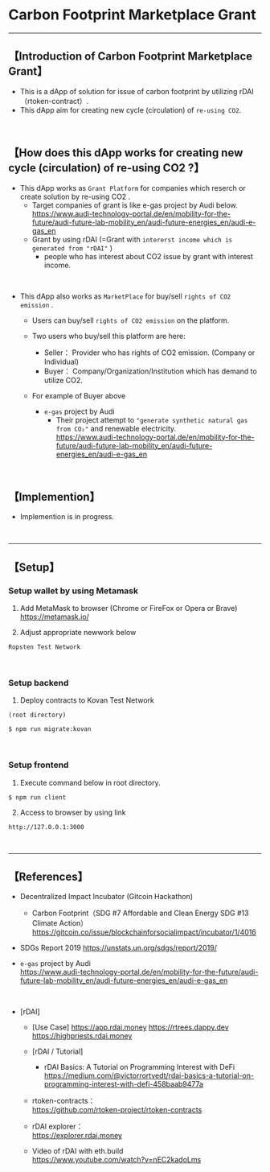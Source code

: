 # Carbon Footprint Marketplace Grant

***
## 【Introduction of Carbon Footprint Marketplace Grant】
- This is a dApp of solution for issue of carbon footprint by utilizing rDAI（rtoken-contract）.
- This dApp aim for creating new cycle (circulation) of `re-using CO2`.

<br>

## 【How does this dApp works for creating new cycle (circulation) of re-using CO2 ?】
- This dApp works as `Grant Platform` for companies which reserch or create solution by re-using CO2 .
    - Target companies of grant is like e-gas project by Audi below.  
      https://www.audi-technology-portal.de/en/mobility-for-the-future/audi-future-lab-mobility_en/audi-future-energies_en/audi-e-gas_en
    - Grant by using rDAI (=Grant with `intererst income which is generated from "rDAI"` )
        - people who has interest about CO2 issue by grant with interest income.

<br>

- This dApp also works as `MarketPlace` for buy/sell `rights of CO2 emission` .
    - Users can buy/sell `rights of CO2 emission` on the platform.
    - Two users who buy/sell this platform are here:
        - Seller： Provider who has rights of CO2 emission. (Company or Individual)
        - Buyer： Company/Organization/Institution which has demand to utilize CO2.
            
    - For example of Buyer above
        - `e-gas` project by Audi
            - Their project attempt to `"generate synthetic natural gas from CO₂"` and renewable electricity.  
                https://www.audi-technology-portal.de/en/mobility-for-the-future/audi-future-lab-mobility_en/audi-future-energies_en/audi-e-gas_en

<br>

## 【Implemention】
- Implemention is in progress. 



&nbsp;

***

## 【Setup】
### Setup wallet by using Metamask
1. Add MetaMask to browser (Chrome or FireFox or Opera or Brave)    
https://metamask.io/  


2. Adjust appropriate newwork below 
```
Ropsten Test Network
```

&nbsp;


### Setup backend
1. Deploy contracts to Kovan Test Network
```
(root directory)

$ npm run migrate:kovan
```

&nbsp;


### Setup frontend
1. Execute command below in root directory.
```
$ npm run client
```

2. Access to browser by using link 
```
http://127.0.0.1:3000
```

&nbsp;


***

## 【References】  
- Decentralized Impact Incubator (Gitcoin Hackathon)
    - Carbon Footprint（SDG #7 Affordable and Clean Energy SDG #13 Climate Action）
        https://gitcoin.co/issue/blockchainforsocialimpact/incubator/1/4016

- SDGs Report 2019
    https://unstats.un.org/sdgs/report/2019/


- `e-gas` project by Audi        
    https://www.audi-technology-portal.de/en/mobility-for-the-future/audi-future-lab-mobility_en/audi-future-energies_en/audi-e-gas_en

<br>


- [rDAI]  
  - [Use Case]
    https://app.rdai.money
    https://rtrees.dappy.dev
    https://highpriests.rdai.money

  - [rDAI / Tutorial]
    - rDAI Basics: A Tutorial on Programming Interest with DeFi  
      https://medium.com/@victorrortvedt/rdai-basics-a-tutorial-on-programming-interest-with-defi-458baab9477a

  - rtoken-contracts：  
    https://github.com/rtoken-project/rtoken-contracts 

  - rDAI explorer：  
    https://explorer.rdai.money

  - Video of rDAI with eth.build  
    https://www.youtube.com/watch?v=nEC2kadoLms



